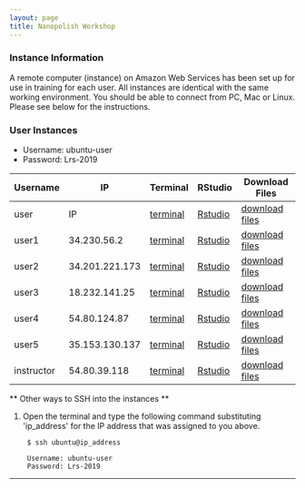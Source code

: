 ```yaml
---
layout: page
title: Nanopolish Workshop
---
```


### Instance Information

A remote computer (instance) on Amazon Web Services has been set up for use in training for each user. All instances are identical with the same working environment. You should be able to connect from PC, Mac or Linux. Please see below for the instructions.

### User Instances

 * Username: ubuntu-user
 * Password: Lrs-2019


Username    |  IP              |  Terminal                                                           |  RStudio                                                           |  Download Files
------------|------------------|---------------------------------------------------------------------|--------------------------------------------------------------------|--------------------------------------------------------------------
user        |  IP              |  <a href='http://IP:8080' target='_blank'>terminal</a>              |  <a href='http://IP:8787' target='_blank'>Rstudio</a>              |  <a href='http://IP' target='_blank'>download files</a>
user1       |  34.230.56.2     |  <a href='http://34.230.56.2:8080' target='_blank'>terminal</a>     |  <a href='http://34.230.56.2:8787' target='_blank'>Rstudio</a>     |  <a href='http://34.230.56.2' target='_blank'>download files</a>
user2       |  34.201.221.173  |  <a href='http://34.201.221.173:8080' target='_blank'>terminal</a>  |  <a href='http://34.201.221.173:8787' target='_blank'>Rstudio</a>  |  <a href='http://34.201.221.173' target='_blank'>download files</a>
user3       |  18.232.141.25   |  <a href='http://18.232.141.25:8080' target='_blank'>terminal</a>   |  <a href='http://18.232.141.25:8787' target='_blank'>Rstudio</a>   |  <a href='http://18.232.141.25' target='_blank'>download files</a>
user4       |  54.80.124.87    |  <a href='http://54.80.124.87:8080' target='_blank'>terminal</a>    |  <a href='http://54.80.124.87:8787' target='_blank'>Rstudio</a>    |  <a href='http://54.80.124.87' target='_blank'>download files</a>
user5       |  35.153.130.137  |  <a href='http://35.153.130.137:8080' target='_blank'>terminal</a>  |  <a href='http://35.153.130.137:8787' target='_blank'>Rstudio</a>  |  <a href='http://35.153.130.137' target='_blank'>download files</a>
instructor  |  54.80.39.118    |  <a href='http://54.80.39.118:8080' target='_blank'>terminal</a>    |  <a href='http://54.80.39.118:8787' target='_blank'>Rstudio</a>    |  <a href='http://54.80.39.118' target='_blank'>download files</a>


** Other ways to SSH into the instances **

1. Open the terminal and type the following command substituting 'ip_address' for the IP address that was assigned to you above.

        $ ssh ubuntu@ip_address
        
        Username: ubuntu-user
        Password: Lrs-2019

****



